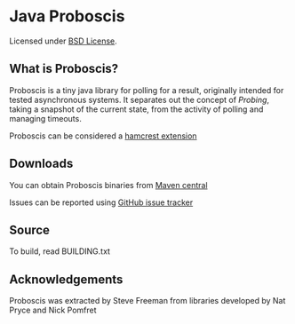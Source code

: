Java Proboscis
=============
Licensed under [BSD License][].

What is Proboscis?
-----------------
Proboscis is a tiny java library for polling for a result, originally intended for tested
asynchronous systems. It separates out the concept of *Probing*, taking a snapshot of the current
state, from the activity of polling and managing timeouts.

Proboscis can be considered a [hamcrest extension][]

Downloads
---------
You can obtain Proboscis binaries from [Maven central][]

Issues can be reported using [GitHub issue tracker][]

Source
------
To build, read BUILDING.txt

Acknowledgements
----------------
Proboscis was extracted by Steve Freeman from libraries developed by Nat Pryce and Nick Pomfret


[BSD License]: http://opensource.org/licenses/BSD-3-Clause
[Maven central]: http://search.maven.org/#search%7Cga%7C1%7Cg%3Aorg.hamcrest
[hamcrest extension]: https://github.com/hamcrest/JavaHamcrest/wiki/Related-Projects
[GitHub issue tracker]: https://github.com/proboscis/issues

